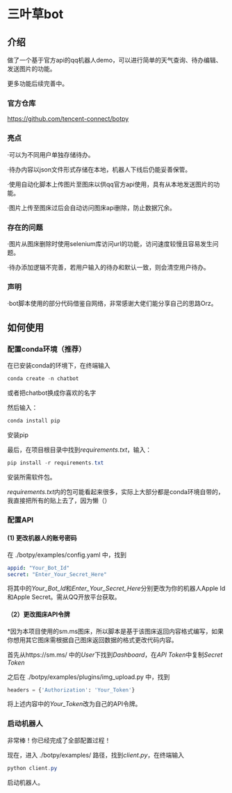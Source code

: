 # 三叶草bot

## 介绍

做了一个基于官方api的qq机器人demo，可以进行简单的天气查询、待办编辑、发送图片的功能。

更多功能后续完善中。

### 官方仓库

https://github.com/tencent-connect/botpy

### 亮点
·可以为不同用户单独存储待办。

·待办内容以json文件形式存储在本地，机器人下线后仍能妥善保管。

·使用自动化脚本上传图片至图床以供qq官方api使用，具有从本地发送图片的功能。

·图片上传至图床过后会自动访问图床api删除，防止数据冗余。

### 存在的问题

·图片从图床删除时使用selenium库访问url的功能，访问速度较慢且容易发生问题。

·待办添加逻辑不完善，若用户输入的待办和默认一致，则会清空用户待办。

### 声明

·bot脚本使用的部分代码借鉴自网络，非常感谢大佬们能分享自己的思路Orz。

## 如何使用

### 配置conda环境（推荐）

在已安装conda的环境下，在终端输入

```powershell
conda create -n chatbot
```

或者把chatbot换成你喜欢的名字

然后输入：

```powershell
conda install pip
```

安装pip

最后，在项目根目录中找到*requirements.txt*，输入：

```powershell
pip install -r requirements.txt
```

安装所需软件包。

*requirements.txt*内的包可能看起来很多，实际上大部分都是conda环境自带的，我直接把所有的贴上去了，因为懒（）

### 配置API

#### (1) 更改机器人的账号密码

在 ./botpy/examples/config.yaml 中，找到

```yaml
appid: "Your_Bot_Id"
secret: "Enter_Your_Secret_Here"
```

将其中的*Your_Bot_Id*和*Enter_Your_Secret_Here*分别更改为你的机器人Apple Id和Apple Secret。需从QQ开放平台获取。

#### （2）更改图床API令牌

\*因为本项目使用的sm.ms图床，所以脚本是基于该图床返回内容格式编写，如果你想用其它图床需根据自己图床返回数据的格式更改代码内容。

首先从https://sm.ms/ 中的*User*下找到*Dashboard*，在*API Token*中复制*Secret Token*

之后在 ./botpy/examples/plugins/img_upload.py 中，找到

```python
headers = {'Authorization': 'Your_Token'}
```

将上述内容中的*Your_Token*改为自己的API令牌。

### 启动机器人

非常棒！你已经完成了全部配置过程！

现在，进入 ./botpy/examples/ 路径，找到*client.py*，在终端输入

```powershell
python client.py
```

启动机器人。

